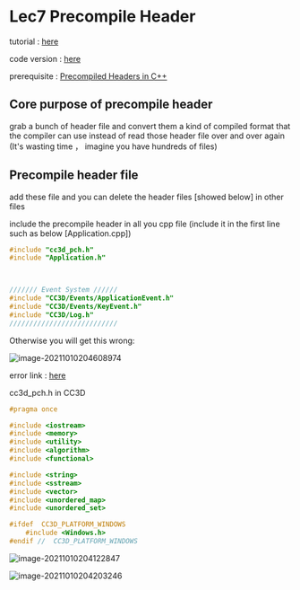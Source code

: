# Lec7 Precompile Header

tutorial : [here](https://www.youtube.com/watch?v=UQ718BrbQ5E&list=PLlrATfBNZ98dC-V-N3m0Go4deliWHPFwT&index=11)

code version : [here](https://github.com/Graphic-researcher/Crosa-Conty-3D/tree/c9a4e3fd1fdbaca25b420f68c04f6206f3875cec/HTC/Project/Crosa-Conty-3D/Crosa-Conty-3D)

prerequisite : [Precompiled Headers in C++](https://www.youtube.com/watch?v=eSI4wctZUto)

## Core purpose of precompile header 

grab a bunch of header file and convert them a kind of compiled format that the compiler can use instead of read those header file over and over again (It's wasting time ， imagine you have hundreds of files)

## Precompile header file

add these file and you can delete the header files [showed below] in other files

include the precompile header in all you cpp file (include it in the first line such as below [Application.cpp]) 

```c++
#include "cc3d_pch.h"
#include "Application.h"



/////// Event System //////
#include "CC3D/Events/ApplicationEvent.h"
#include "CC3D/Events/KeyEvent.h"
#include "CC3D/Log.h"
///////////////////////////
```

Otherwise you will get this wrong:

![image-20211010204608974](https://i.loli.net/2021/10/10/8KBcHrDRTMPlQgL.png)

error link : [here](https://msdn.microsoft.com/query/dev16.query?appId=Dev16IDEF1&l=ZH-CN&k=k(C1010)&rd=true)

cc3d_pch.h in CC3D

```c++
#pragma once

#include <iostream>
#include <memory>
#include <utility>
#include <algorithm>
#include <functional>

#include <string>
#include <sstream>
#include <vector>
#include <unordered_map>
#include <unordered_set>

#ifdef  CC3D_PLATFORM_WINDOWS
	#include <Windows.h>
#endif //  CC3D_PLATFORM_WINDOWS
```

![image-20211010204122847](https://i.loli.net/2021/10/10/ekwVHImK617frc9.png)

![image-20211010204203246](https://i.loli.net/2021/10/10/EBYd52qegmn1Pw9.png)